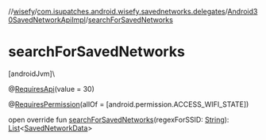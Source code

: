 //[wisefy](../../../index.md)/[com.isupatches.android.wisefy.savednetworks.delegates](../index.md)/[Android30SavedNetworkApiImpl](index.md)/[searchForSavedNetworks](search-for-saved-networks.md)

# searchForSavedNetworks

[androidJvm]\

@[RequiresApi](https://developer.android.com/reference/kotlin/androidx/annotation/RequiresApi.html)(value = 30)

@[RequiresPermission](https://developer.android.com/reference/kotlin/androidx/annotation/RequiresPermission.html)(allOf = [android.permission.ACCESS_WIFI_STATE])

open override fun [searchForSavedNetworks](search-for-saved-networks.md)(regexForSSID: [String](https://kotlinlang.org/api/latest/jvm/stdlib/kotlin/-string/index.html)): [List](https://kotlinlang.org/api/latest/jvm/stdlib/kotlin.collections/-list/index.html)<[SavedNetworkData](../../com.isupatches.android.wisefy.savednetworks.entities/-saved-network-data/index.md)>
